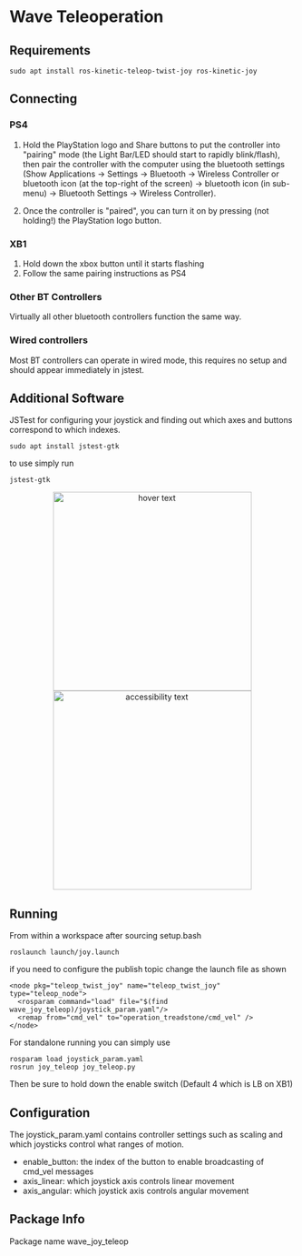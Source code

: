 # Wave Teleoperation

## Requirements

```
sudo apt install ros-kinetic-teleop-twist-joy ros-kinetic-joy
```



## Connecting

### PS4
1. Hold the PlayStation logo and Share buttons to put the controller into "pairing" mode (the Light Bar/LED should start to rapidly blink/flash), then pair the controller with the computer using the bluetooth settings (Show Applications → Settings → Bluetooth → Wireless Controller or bluetooth icon (at the top-right of the screen) → bluetooth icon (in sub-menu) → Bluetooth Settings → Wireless Controller).

2. Once the controller is "paired", you can turn it on by pressing (not holding!) the PlayStation logo button.

### XB1

1. Hold down the xbox button until it starts flashing
2. Follow the same pairing instructions as PS4

### Other BT Controllers

Virtually all other bluetooth controllers function the same way.

### Wired controllers

Most BT controllers can operate in wired mode, this requires no setup and should appear immediately in jstest.
## Additional Software

JSTest for configuring your joystick and finding out which axes and buttons correspond to which indexes.
```
sudo apt install jstest-gtk
```

to use simply run

```
jstest-gtk
```

<p align="center">
  <img src="https://user-images.githubusercontent.com/2769347/57462375-1566fd80-72bc-11e9-83b4-c59702ffcee7.png" width="350" title="hover text">
  <img src="https://user-images.githubusercontent.com/2769347/57462391-1d26a200-72bc-11e9-901d-12e03dd87da9.png" width="350" alt="accessibility text">
</p>


## Running

From within a workspace after sourcing setup.bash
```
roslaunch launch/joy.launch

```
if you need to configure the publish topic change the launch file as shown 
```  
<node pkg="teleop_twist_joy" name="teleop_twist_joy" type="teleop_node">
  <rosparam command="load" file="$(find wave_joy_teleop)/joystick_param.yaml"/>
  <remap from="cmd_vel" to="operation_treadstone/cmd_vel" />
</node>
```
For standalone running you can simply use

```
rosparam load joystick_param.yaml
rosrun joy_teleop joy_teleop.py
```

Then be sure to hold down the enable switch (Default 4 which is LB on XB1)

## Configuration

The joystick_param.yaml contains controller settings such as scaling and which joysticks control what ranges of motion.

* enable_button:  the index of the button to enable broadcasting of cmd_vel messages
* axis_linear: which joystick axis controls linear movement
* axis_angular: which joystick axis controls angular movement

## Package Info

Package name wave_joy_teleop
